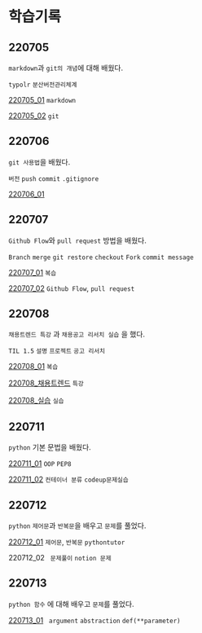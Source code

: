# 학습기록
## 220705
`markdown`과 `git의 개념`에 대해 배웠다.

`typolr` `분산버전관리체계`

[220705_01](https://github.com/riumr/TIL/blob/1286113325f919ddf28f7418927ee75284bcd64e/220705/220705_01.md) `markdown`

[220705_02](https://github.com/riumr/TIL/blob/1286113325f919ddf28f7418927ee75284bcd64e/220705/220705_02.md) `git`

## 220706

`git 사용법`을 배웠다.

`버전` `push` `commit` `.gitignore`

[220706_01](https://github.com/riumr/TIL/blob/1286113325f919ddf28f7418927ee75284bcd64e/220706/220706_01.md)

## 220707

`Github Flow`와 `pull request` 방법을 배웠다.

`Branch` `merge` `git restore` `checkout` `Fork` `commit message`

[220707_01](https://github.com/riumr/TIL/blob/80d5665a27129ad93b60690e74b8ed48be266cdc/220707/220707_01.md) `복습`

[220707_02](https://github.com/riumr/TIL/blob/80d5665a27129ad93b60690e74b8ed48be266cdc/220707/220707_02.md) `Github Flow`, `pull request`

## 220708

`채용트렌드 특강` 과 `채용공고 리서치 실습` 을 했다.

`TIL 1.5` `설명` `프로젝트` `공고 리서치`

[220708_01](https://github.com/riumr/TIL/blob/d76740835431ac73f17028c2c89b9515b0a8ad88/220708/220708_01.md) `복습`

[220708_채용트렌드](https://github.com/riumr/TIL/blob/d081c9d0445d54a986abaf368be3de1588587586/%ED%8A%B9%EA%B0%95/220708_%EC%B1%84%EC%9A%A9%ED%8A%B8%EB%A0%8C%EB%93%9C.md)  `특강`

[220708_실습](https://github.com/riumr/TIL/blob/1e5e0054fe0333d1474e9717e2e654b3d2d09da5/%ED%8A%B9%EA%B0%95/220708_%EC%B7%A8%EC%97%85%EA%B3%B5%EA%B3%A0%EB%B6%84%EC%84%9D%EC%8B%A4%EC%8A%B5.md)  `실습`

## 220711

`python` 기본 문법을 배웠다.

[220711_01](https://github.com/riumr/TIL/blob/0d14c39fa64afea927b22ccd742d3a5692ad9101/220711/220711_01.md) `OOP` `PEP8`

[220711_02](https://github.com/riumr/TIL/blob/0d14c39fa64afea927b22ccd742d3a5692ad9101/220711/220711_02.md) `컨테이너 분류` `codeup문제실습`

## 220712

`python` `제어문`과 `반복문`을 배우고 `문제`를 풀었다.

[220712_01](https://github.com/riumr/TIL/blob/c311d632b877a961922c62f15970b054b61a1bd2/220712/220712_01.md) `제어문`, `반복문` `pythontutor`

220712_02 ` 문제풀이` `notion 문제`

## 220713

`python 함수` 에 대해 배우고 `문제`를 풀었다.

[220713_01](https://github.com/riumr/TIL/blob/18386b144bc4375a1111309f3ef992fa4b0448fd/220713/220713_01.md) ` argument` `abstraction` `def(**parameter)`
